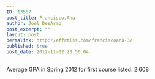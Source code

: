 ```yaml
---
ID: 13557
post_title: Francisco,Ana
author: Joel DesArmo
post_excerpt: ""
layout: post
permalink: http://effrtlss.com/franciscoana-3/
published: true
post_date: 2012-11-02 20:56:04
---
```

<p>Average GPA in Spring 2012 for first course listed: 2.608</p>